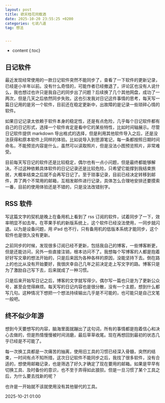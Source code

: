 ```yaml
---
layout: post
title: 欲买桂花同载酒
date: 2025-10-20 23:55:25 +0200
categories: 七说八道
tag: 想法


---
```


* content
{:toc}




## 日记软件

最近发现经常使用的一款日记软件突然不能同步了，查看了一下软件的更新记录，已经是小半年以前。没有什么奇怪的，可能作者已经撤退了，评论区也没有人说什么，我也想过也许只是我自己的同步出了问题？后续换了几个其他网盘，成功了一两次，但是几天之后依然同步失败。这也引发我对日记这件事情的思考，每天写一篇日记用的是另一个软件，目前还在稳定更新中，出故障的是记录一些琐碎心情的软件。

如果日记记录太依赖于软件本身的稳定性，还是有点危险，几乎每个日记软件都有自己的日记形式，选择一个软件肯定是看中它的某些特性，比如时间轴展示。尽管日记软件提供 markdown 导出格式的选择，但是利用其他软件导入之后，还是没法获得和原本软件上同样的体验。比如说导入到思源笔记，每一条都按照日期时间命名，不能预览内容是什么，虽然可以读取照片，但是没法小图预览照片，非常难受。

目前每天写日记的软件还是比较稳定，偶尔也有一点小问题，但是最终都能够解决。不过这种依赖具体软件的日记记录还是比较危险，只希望它能撑到我结束旅居，大概率结束之后就不会再写日记了。至于琐事记录，目前已经决定转移到邮件，弄了两个不常用的邮箱，互相发邮件进行记录，具体怎么合理地安排还要摸索一番，目前的使用体验还是不错的，只是没法改错别字。

## RSS 软件

写这篇文字的契机是晚上在备用机上看到了 rss 订阅的软件，试着同步了一下，效率明显不如去年。在苹果手机的新版系统上，这个软件已经没法使用，一同步就闪退。以为是设备问题，用 iPad 也不行，只有备用机的低版本系统才能同步，这个软件也是很久没有更新。

之前同步的时候，发现很多订阅已经不更新，包括我自己的博客，一些博客断更，但是还能访问，另外一些直接注销，根本访问不了。我想每个写博客的人都是抱着好好写文章的想法开始的，只是后来因为各种各样的原因，没能坚持下去。倒在路上的也比从没有开始要好，我很庆幸自己几年之前决定走上写文字的路。博客只是为了激励自己写下去，后来就成了一种习惯。

只是后来开始写日记之后，博客的文字就写得少。偶尔写一篇也只是为了更新公众号，甚至会觉得麻烦。每天写的日记内容也是很分散，没有一个主题，想到什么都写几句。这种情况下想把一个想法持续输出几乎是不可能的，也可能只是自己文笔一般吧。

## 终不似少年游

想到今天要想写的内容，脑海里面就蹦出了这句词，所有的事情都是抱着信心和决心去做的，但是热情慢慢被时间消磨，最后草草收尾。现在再想回到最初的状态几乎已经是不可能了。

每一次换工具都是一次痛苦的抽离，使用旧工具的习惯已经深入骨髓，突然的结束，一时间有点不知所措，这次日记软件不能同步之后，我找了很多软件，没有合适的，想使用邮箱记录，也是筛选了好久才确定了现在要用的邮箱。如果是早早有切换工具、及时备份的意识，也不至于弄得如此狼狈。但是一旦习惯了某个工具之后，为什么要去找新的呢？

也许是一开始就不该就使用没有其他替代的工具。

2025-10-21 01:00